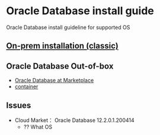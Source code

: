 # Oracle Database install guide
Oracle Database install guideline for supported OS



## [On-prem installation (classic)](./on-prem.md)

## Oracle Database Out-of-box
- [Oracle Database at Marketplace](./ocidb.md)
- [container](./container.md)


## Issues
 - Cloud Market： Oracle Database 12.2.0.1.200414
    - ?? What OS
